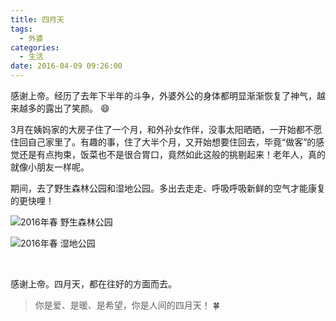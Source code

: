 ```yaml
---
title: 四月天
tags:
  - 外婆
categories:
  - 生活
date: 2016-04-09 09:26:00
---
```

感谢上帝。经历了去年下半年的斗争，外婆外公的身体都明显渐渐恢复了神气，越来越多的露出了笑颜。 :smile:

3月在姨妈家的大房子住了一个月，和外孙女作伴，没事太阳晒晒，一开始都不愿住回自己家里了。有趣的事，住了大半个月，又开始想要住回去，毕竟“做客”的感觉还是有点拘束，饭菜也不是很合胃口，竟然如此这般的挑剔起来！老年人，真的就像小朋友一样呢。

期间，去了野生森林公园和湿地公园。多出去走走、呼吸呼吸新鲜的空气才能康复的更快哩！

<!--more-->

![2016年春 野生森林公园](http://7xr6h2.com1.z0.glb.clouddn.com/wild%20zoo.jpg)

![2016年春 湿地公园](http://7xr6h2.com1.z0.glb.clouddn.com/shidi_Park.jpg)

<br>

感谢上帝。四月天，都在往好的方面而去。

> 你是爱、是暖、是希望，你是人间的四月天！ 🍀